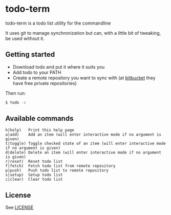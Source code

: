 # todo-term

todo-term is a todo list utility for the commandline 

It uses git to manage synchronization but can, with a little bit of tweaking, be used without it.

## Getting started

- Download todo and put it where it suits you
- Add todo to your PATH
- Create a remote repository you want to sync with (at [bitbucket](https://bitbucket.org) they have free private repositories)

Then run:

```bash
$ todo -s
```

## Available commands
	h|help)   Print this help page
	a|add)    Add an item (will enter interactive mode if no argument is given)
	t|toggle) Toggle checked state of an item (will enter interactive mode if no argument is given)
	d|delete) Delete an item (will enter interactive mode if no argument is given)
	r|reset)  Reset todo list
	f|fetch)  Fetch todo list from remote repository
	p|push)   Push todo list to remote repository
	s|setup)  Setup todo list
	c|clear)  Clear todo list

## License

See [LICENSE](LICENSE.md)

